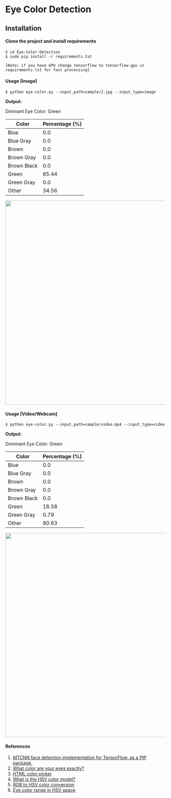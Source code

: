 # Eye Color Detection

## Installation

#### Clone the project and install requirements

    $ cd Eye-Color-Detection
    $ sudo pip install -r requirements.txt

    [Note: if you have GPU change tensorflow to tensorflow-gpu in requirements.txt for fast processing]

#### Usage [Image]

    $ python eye-color.py --input_path=sample/2.jpg --input_type=image

**Output:**

Diminant Eye Color: Green

| Color       | Percentage (%) |
| ----------- | -------------- |
| Blue        | 0.0            |
| Blue Gray   | 0.0            |
| Brown       | 0.0            |
| Brown Gray  | 0.0            |
| Brown Black | 0.0            |
| Green       | 65.44          |
| Green Gray  | 0.0            |
| Other       | 34.56          |

<p align="left"><img src="sample/result.jpg" width="640"\></p>

#### Usage [Video/Webcam]

    $ python eye-color.py --input_path=sample/video.mp4 --input_type=video

**Output:**

Dominant Eye Color: Green

| Color       | Percentage (%) |
| ----------- | -------------- |
| Blue        | 0.0            |
| Blue Gray   | 0.0            |
| Brown       | 0.0            |
| Brown Gray  | 0.0            |
| Brown Black | 0.0            |
| Green       | 18.58          |
| Green Gray  | 0.79           |
| Other       | 80.63          |

<p align="left"><img src="sample/result_video.jpg" width="640"\></p>

#### References

1. [MTCNN face detection implementation for TensorFlow, as a PIP package.](https://github.com/ipazc/mtcnn)
1. [What color are your eyes exactly?](https://www.edow.com/general-eye-care/eyecolor/)
1. [HTML color picker](https://www.w3schools.com/colors/colors_picker.asp?colorhex=ffff00)
1. [What is the HSV color model?](https://www.lifewire.com/what-is-hsv-in-design-1078068)
1. [RGB to HSV color conversion](https://www.rapidtables.com/convert/color/rgb-to-hsv.html)
1. [Eye color range in HSV space](https://github.com/jeffreyolchovy/whatismyeyecolor/blob/master/library/src/main/scala/com/whatismyeyecolor/ColorRange.scala)
